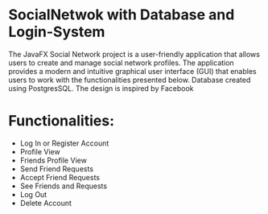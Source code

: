 # SocialNetwok with Database and Login-System

The JavaFX Social Network project is a user-friendly application that allows users to create and manage social network profiles. The application provides a modern and intuitive graphical user interface (GUI) that enables users to work with the functionalities presented below. Database created using PostgresSQL. The design is inspired by Facebook

# Functionalities:
- Log In or Register Account
- Profile View
- Friends Profile View
- Send Friend Requests
- Accept Friend Requests
- See Friends and Requests
- Log Out
- Delete Account
